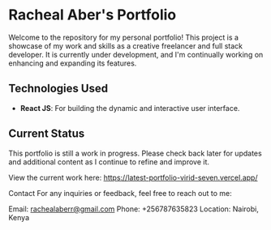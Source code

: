 # Racheal Aber's Portfolio

Welcome to the repository for my personal portfolio! This project is a showcase of my work and skills as a creative freelancer and full stack developer. It is currently under development, and I'm continually working on enhancing and expanding its features.

## Technologies Used

- **React JS**: For building the dynamic and interactive user interface.

## Current Status

This portfolio is still a work in progress. Please check back later for updates and additional content as I continue to refine and improve it.

View the current work here: https://latest-portfolio-virid-seven.vercel.app/



Contact
For any inquiries or feedback, feel free to reach out to me:

Email: rachealaberr@gmail.com
Phone: +256787635823
Location: Nairobi, Kenya
